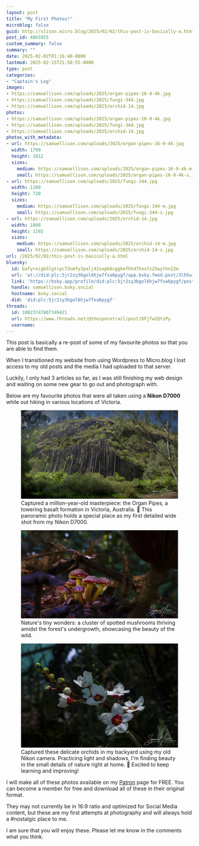 ```yaml
---
layout: post
title: "My First Photos!"
microblog: false
guid: http://slison.micro.blog/2025/02/02/this-post-is-basically-a.html
post_id: 4865955
custom_summary: false
summary: ""
date: 2025-02-02T01:16:40-0000
lastmod: 2025-02-15T21:50:55-0000
type: post
categories:
- "Captain's Log"
images:
- https://samuellison.com/uploads/2025/organ-pipes-16-9-4k.jpg
- https://samuellison.com/uploads/2025/fungi-344.jpg
- https://samuellison.com/uploads/2025/orchid-14.jpg
photos:
- https://samuellison.com/uploads/2025/organ-pipes-16-9-4k.jpg
- https://samuellison.com/uploads/2025/fungi-344.jpg
- https://samuellison.com/uploads/2025/orchid-14.jpg
photos_with_metadata:
- url: https://samuellison.com/uploads/2025/organ-pipes-16-9-4k.jpg
  width: 1799
  height: 1012
  sizes:
    medium: https://samuellison.com/uploads/2025/organ-pipes-16-9-4k-m.jpg
    small: https://samuellison.com/uploads/2025/organ-pipes-16-9-4k-s.jpg
- url: https://samuellison.com/uploads/2025/fungi-344.jpg
  width: 1280
  height: 720
  sizes:
    medium: https://samuellison.com/uploads/2025/fungi-344-m.jpg
    small: https://samuellison.com/uploads/2025/fungi-344-s.jpg
- url: https://samuellison.com/uploads/2025/orchid-14.jpg
  width: 1800
  height: 1192
  sizes:
    medium: https://samuellison.com/uploads/2025/orchid-14-m.jpg
    small: https://samuellison.com/uploads/2025/orchid-14-s.jpg
url: /2025/02/02/this-post-is-basically-a.html
bluesky:
  id: bafyreigb5lgtrpc72nmfy3palj42sopk6cggkefhh47hoxfz25wythn22m
  url: 'at://did:plc:5jr2zy3bgol6hjw7fxa6pygf/app.bsky.feed.post/3lh5uiiav7q2e'
  link: 'https://bsky.app/profile/did:plc:5jr2zy3bgol6hjw7fxa6pygf/post/3lh5uiiav7q2e'
  handle: samuellison.bsky.social
  hostname: bsky.social
  did: 'did:plc:5jr2zy3bgol6hjw7fxa6pygf'
threads:
  id: 18023747807349421
  url: https://www.threads.net/@thesporetrail/post/DFjTwIQtsPy
  username: 
---
```

This post is basically a re-post of some of my favourite photos so that you are able to find them.

When I transitioned my website from using Wordpress to Micro.blog I lost access to my old posts and the media I had uploaded to that server.

Luckily, I only had 3 articles so far, as I was still finishing my web design and waiting on some new gear to go out and photograph with.

Below are my favourite photos that were all taken using a **Nikon D7000** while out hiking in various locations of Victoria.
<!--more-->
<figure>
  <img src="uploads/2025/organ-pipes-16-9-4k.jpg" alt="A panoramic photo of the Organ Pipes, a geological formation in Organ Pipes National Park, Victoria, Australia. The tall, column-like basalt structures rise from the green landscape, surrounded by trees and shrubs." title="Organ Pipes">
  <figcaption>Captured a million-year-old masterpiece: the Organ Pipes, a towering basalt formation in Victoria, Australia. 🌿 This panoramic photo holds a special place as my first detailed wide shot from my Nikon D7000.</figcaption>
</figure>

<figure>
  <img src="uploads/2025/fungi-344.jpg" alt="A group of red and brown spotted mushrooms emerging from the forest floor, surrounded by blurred green foliage." title="Forest Jewels">
  <figcaption>Nature's tiny wonders: a cluster of spotted mushrooms thriving amidst the forest's undergrowth, showcasing the beauty of the wild.</figcaption>
</figure>

<figure>
  <img src="uploads/2025/orchid-14.jpg" alt="A delicate spray of white orchids with red centers and yellow highlights, softly lit against a blurred garden backdrop." title="Forest Jewels">
  <figcaption>Captured these delicate orchids in my backyard using my old Nikon camera. Practicing light and shadows, I'm finding beauty in the small details of nature right at home. 📸 Excited to keep learning and improving!</figcaption>
</figure>


I will make all of these photos available on my [Patron](https://https://www.patreon.com/thesporetrail) page for FREE. You can become a member for free and download all of these in their original format.

They may not currently be in 16:9 ratio and optimized for Social Media content, but these are my first attempts at photography and will always hold a #nostalgic place to me.

I am sure that you will enjoy these. Please let me know in the comments what you think.



